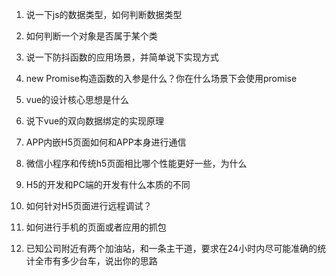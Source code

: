 1. 说一下js的数据类型，如何判断数据类型

2. 如何判断一个对象是否属于某个类

3. 说一下防抖函数的应用场景，并简单说下实现方式

4. new Promise构造函数的入参是什么？你在什么场景下会使用promise

5. vue的设计核心思想是什么

6. 说下vue的双向数据绑定的实现原理

7. APP内嵌H5页面如何和APP本身进行通信

8. 微信小程序和传统h5页面相比哪个性能更好一些，为什么

9. H5的开发和PC端的开发有什么本质的不同

10. 如何针对H5页面进行远程调试？

11. 如何进行手机的页面或者应用的抓包

12. 已知公司附近有两个加油站，和一条主干道，要求在24小时内尽可能准确的统计全市有多少台车，说出你的思路
